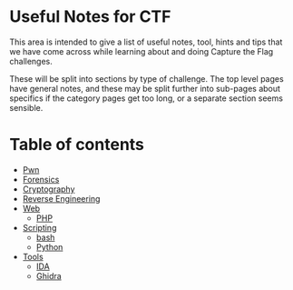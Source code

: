 # Useful Notes for CTF
This area is intended to give a list of useful notes, tool, hints and tips that we have come across while learning about and doing Capture the Flag challenges.

These will be split into sections by type of challenge. The top level pages have general notes, and these may be split further into sub-pages about specifics if the category pages get too long, or a separate section seems sensible.

# Table of contents
- [Pwn](pwn.md)
- [Forensics](forensics.md)
- [Cryptography](crypto.md)
- [Reverse Engineering](re.md)
- [Web](web.md)
  * [PHP](php.md)
- [Scripting](scripting.md)
  * [bash](bash.md)
  * [Python](python.md)
- [Tools](tools.md)
  * [IDA](ida.md)
  * [Ghidra](ghidra.md)



